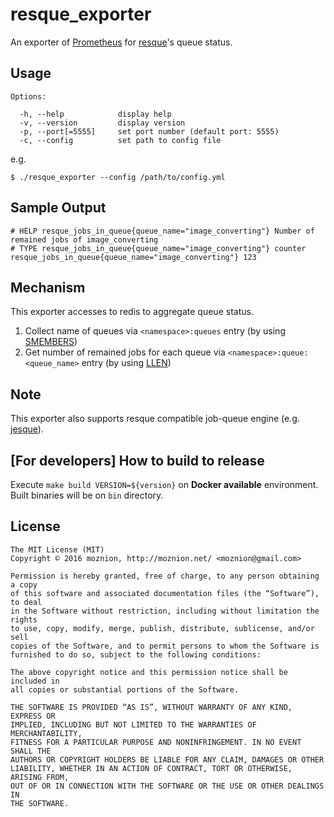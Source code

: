resque_exporter
==

An exporter of [Prometheus](https://prometheus.io) for [resque](https://github.com/resque/resque)'s queue status.

Usage
--

```
Options:

  -h, --help            display help
  -v, --version         display version
  -p, --port[=5555]     set port number (default port: 5555)
  -c, --config          set path to config file
```

e.g.

```
$ ./resque_exporter --config /path/to/config.yml
```

Sample Output
--

```
# HELP resque_jobs_in_queue{queue_name="image_converting"} Number of remained jobs of image_converting
# TYPE resque_jobs_in_queue{queue_name="image_converting"} counter
resque_jobs_in_queue{queue_name="image_converting"} 123
```

Mechanism
--

This exporter accesses to redis to aggregate queue status.

1. Collect name of queues via `<namespace>:queues` entry (by using [SMEMBERS](http://redis.io/commands/smembers))
1. Get number of remained jobs for each queue via `<namespace>:queue:<queue_name>` entry (by using [LLEN](http://redis.io/commands/llen))

Note
--

This exporter also supports resque compatible job-queue engine (e.g. [jesque](https://github.com/gresrun/jesque)).

[For developers] How to build to release
--

Execute `make build VERSION=${version}` on __Docker available__ environment. Built binaries will be on `bin` directory.

License
--

```
The MIT License (MIT)
Copyright © 2016 moznion, http://moznion.net/ <moznion@gmail.com>

Permission is hereby granted, free of charge, to any person obtaining a copy
of this software and associated documentation files (the “Software”), to deal
in the Software without restriction, including without limitation the rights
to use, copy, modify, merge, publish, distribute, sublicense, and/or sell
copies of the Software, and to permit persons to whom the Software is
furnished to do so, subject to the following conditions:

The above copyright notice and this permission notice shall be included in
all copies or substantial portions of the Software.

THE SOFTWARE IS PROVIDED “AS IS”, WITHOUT WARRANTY OF ANY KIND, EXPRESS OR
IMPLIED, INCLUDING BUT NOT LIMITED TO THE WARRANTIES OF MERCHANTABILITY,
FITNESS FOR A PARTICULAR PURPOSE AND NONINFRINGEMENT. IN NO EVENT SHALL THE
AUTHORS OR COPYRIGHT HOLDERS BE LIABLE FOR ANY CLAIM, DAMAGES OR OTHER
LIABILITY, WHETHER IN AN ACTION OF CONTRACT, TORT OR OTHERWISE, ARISING FROM,
OUT OF OR IN CONNECTION WITH THE SOFTWARE OR THE USE OR OTHER DEALINGS IN
THE SOFTWARE.
```


